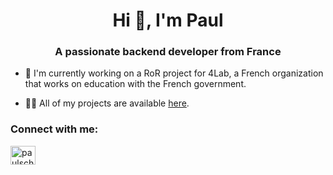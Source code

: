 <h1 align="center">Hi 👋, I'm Paul</h1>
<h3 align="center">A passionate backend developer from France</h3>

- 🔭 I'm currently working on a RoR project for 4Lab, a French organization that works on education with the French government.

- 👨‍💻 All of my projects are available <a href="https://paulschauss.notion.site/Paul-Schauss-12f3fa05b76f47c2939b627d5b19c85b" target="blank">here</a>.

<h3 align="left">Connect with me:</h3>
<p align="left">
<a href="https://linkedin.com/in/paulschauss" target="blank"><img align="center" src="https://raw.githubusercontent.com/rahuldkjain/github-profile-readme-generator/master/src/images/icons/Social/linked-in-alt.svg" alt="paulschauss" height="30" width="40" /></a>
</p>
